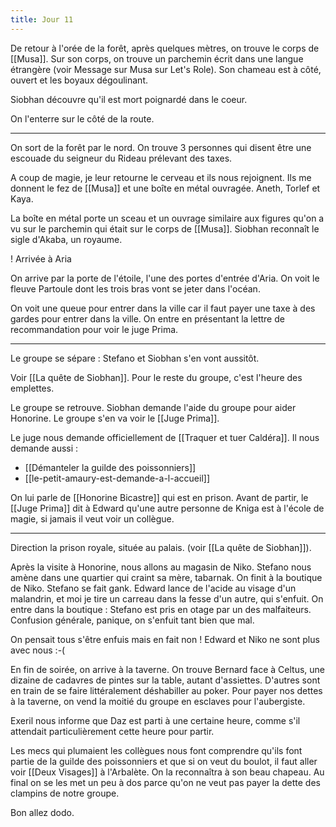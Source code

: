 ```yaml
---
title: Jour 11
---
```

De retour à l'orée de la forêt, après quelques mètres, on trouve le corps de [[Musa]].
Sur son corps, on trouve un parchemin écrit dans une langue étrangère (voir Message sur Musa sur Let's Role).
Son chameau est à côté, ouvert et les boyaux dégoulinant.

Siobhan découvre qu'il est mort poignardé dans le coeur.

On l'enterre sur le côté de la route.

---

On sort de la forêt par le nord. On trouve 3 personnes qui disent être une escouade du seigneur du Rideau prélevant des taxes.

A coup de magie, je leur retourne le cerveau et ils nous rejoignent. Ils me donnent le fez de [[Musa]] et une boîte en métal ouvragée. Aneth, Torlef et Kaya.

La boîte en métal porte un sceau et un ouvrage similaire aux figures qu'on a vu sur le parchemin qui était sur le corps de [[Musa]].
Siobhan reconnaît le sigle d'Akaba, un royaume.

! Arrivée à Aria

On arrive par la porte de l'étoile, l'une des portes d'entrée d'Aria. On voit le fleuve Partoule dont les trois bras vont se jeter dans l'océan.

On voit une queue pour entrer dans la ville car il faut payer une taxe à des gardes pour entrer dans la ville. On entre en présentant la lettre de recommandation pour voir le juge Prima.

---

Le groupe se sépare : Stefano et Siobhan s'en vont aussitôt.

Voir [[La quête de Siobhan]].
Pour le reste du groupe, c'est l'heure des emplettes.

Le groupe se retrouve. Siobhan demande l'aide du groupe pour aider Honorine. Le groupe s'en va voir le [[Juge Prima]].

Le juge nous demande officiellement de [[Traquer et tuer Caldéra]]. Il nous demande aussi :

* [[Démanteler la guilde des poissonniers]]
* [[le-petit-amaury-est-demande-a-l-accueil]]

On lui parle de [[Honorine Bicastre]] qui est en prison. Avant de partir, le [[Juge Prima]] dit à Edward qu'une autre personne de Kniga est à l'école de magie, si jamais il veut voir un collègue.

---

Direction la prison royale, située au palais. (voir [[La quête de Siobhan]]).

Après la visite à Honorine, nous allons au magasin de Niko. Stefano nous amène dans une quartier qui craint sa mère, tabarnak. On finit à la boutique de Niko.
Stefano se fait gank. Edward lance de l'acide au visage d'un malandrin, et moi je tire un carreau dans la fesse d'un autre, qui s'enfuit. On entre dans la boutique : Stefano est pris en otage par un des malfaiteurs. Confusion générale, panique, on s'enfuit tant bien que mal.

On pensait tous s'être enfuis mais en fait non ! Edward et Niko ne sont plus avec nous :-(

En fin de soirée, on arrive à la taverne. On trouve Bernard face à Celtus, une dizaine de cadavres de pintes sur la table, autant d'assiettes. D'autres sont en train de se faire littéralement déshabiller au poker.
Pour payer nos dettes à la taverne, on vend la moitié du groupe en esclaves pour l'aubergiste.

Exeril nous informe que Daz est parti à une certaine heure, comme s'il attendait particulièrement cette heure pour partir.

Les mecs qui plumaient les collègues nous font comprendre qu'ils font partie de la guilde des poissonniers et que si on veut du boulot, il faut aller voir [[Deux Visages]] à l'Arbalète. On la reconnaîtra à son beau chapeau. Au final on se les met un peu à dos parce qu'on ne veut pas payer la dette des clampins de notre groupe.

Bon allez dodo.